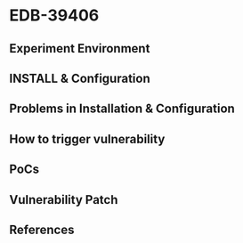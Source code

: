 # EDB-39406

## Experiment Environment

## INSTALL & Configuration

## Problems in Installation & Configuration

## How to trigger vulnerability

## PoCs

## Vulnerability Patch

## References
